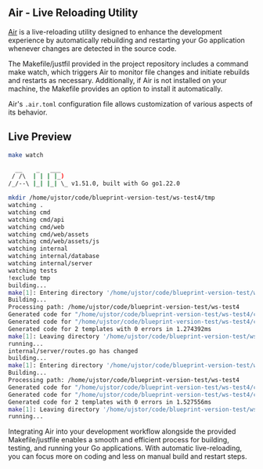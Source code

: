 ## Air - Live Reloading Utility

[Air](https://github.com/cosmtrek/air) is a live-reloading utility designed to enhance the development experience by automatically rebuilding and restarting your Go application whenever changes are detected in the source code.

The Makefile/justfil provided in the project repository includes a command make watch, which triggers Air to monitor file changes and initiate rebuilds and restarts as necessary. Additionally, if Air is not installed on your machine, the Makefile provides an option to install it automatically.

Air's `.air.toml` configuration file allows customization of various aspects of its behavior.

## Live Preview

```bash
make watch

  __    _   ___
 / /\  | | | |_)
/_/--\ |_| |_| \_ v1.51.0, built with Go go1.22.0

mkdir /home/ujstor/code/blueprint-version-test/ws-test4/tmp
watching .
watching cmd
watching cmd/api
watching cmd/web
watching cmd/web/assets
watching cmd/web/assets/js
watching internal
watching internal/database
watching internal/server
watching tests
!exclude tmp
building...
make[1]: Entering directory '/home/ujstor/code/blueprint-version-test/ws-test4'
Building...
Processing path: /home/ujstor/code/blueprint-version-test/ws-test4
Generated code for "/home/ujstor/code/blueprint-version-test/ws-test4/cmd/web/base.templ" in 914.556µs
Generated code for "/home/ujstor/code/blueprint-version-test/ws-test4/cmd/web/hello.templ" in 963.157µs
Generated code for 2 templates with 0 errors in 1.274392ms
make[1]: Leaving directory '/home/ujstor/code/blueprint-version-test/ws-test4'
running...
internal/server/routes.go has changed
building...
make[1]: Entering directory '/home/ujstor/code/blueprint-version-test/ws-test4'
Building...
Processing path: /home/ujstor/code/blueprint-version-test/ws-test4
Generated code for "/home/ujstor/code/blueprint-version-test/ws-test4/cmd/web/base.templ" in 907.426µs
Generated code for "/home/ujstor/code/blueprint-version-test/ws-test4/cmd/web/hello.templ" in 1.16142ms
Generated code for 2 templates with 0 errors in 1.527556ms
make[1]: Leaving directory '/home/ujstor/code/blueprint-version-test/ws-test4'
running...
```

Integrating Air into your development workflow alongside the provided Makefile/justfile enables a smooth and efficient process for building, testing, and running your Go applications. With automatic live-reloading, you can focus more on coding and less on manual build and restart steps.
